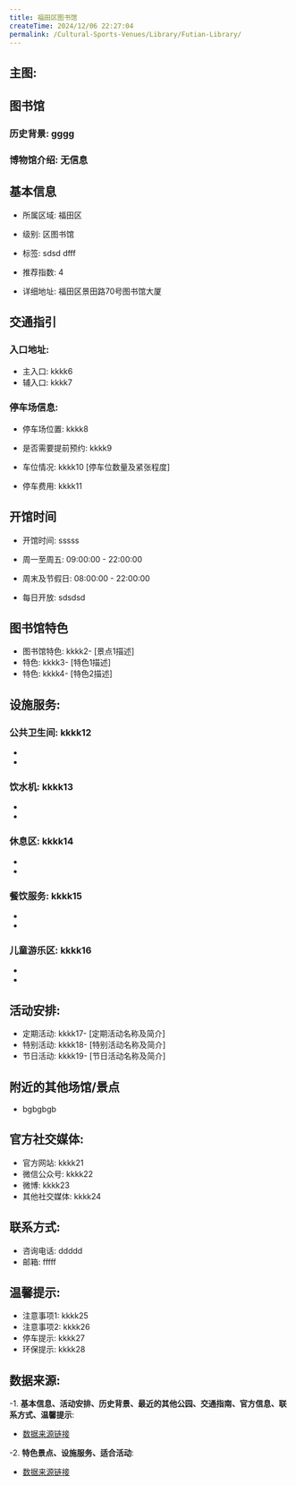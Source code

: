 ```yaml
---
title: 福田区图书馆
createTime: 2024/12/06 22:27:04
permalink: /Cultural-Sports-Venues/Library/Futian-Library/
---
```


## 主图:
<ImageCard
image="https://cn.bing.com/th?id=OHR.AlfanzinaLighthouse_ZH-CN9704515669_1920x1080.webp"
title= "福田区图书馆"
description= "hhhh"
date="2024/12/06"
href="/"
author="sunshang-hl"
/>
## 图书馆
### 历史背景: gggg
### 博物馆介绍: 无信息
## 基本信息

- 所属区域: 福田区

- 级别: 区图书馆

- 标签: sdsd dfff

- 推荐指数: 4

- 详细地址: 福田区景田路70号图书馆大厦

## 交通指引

### 入口地址:
- 主入口: kkkk6
- 辅入口: kkkk7
### 停车场信息:
- 停车场位置: kkkk8

- 是否需要提前预约: kkkk9

- 车位情况: kkkk10 [停车位数量及紧张程度]

- 停车费用: kkkk11

## 开馆时间
- 开馆时间: sssss

- 周一至周五: 09:00:00 - 22:00:00
- 周末及节假日: 08:00:00 - 22:00:00
- 每日开放: sdsdsd

## 图书馆特色
- 图书馆特色: kkkk2- [景点1描述]
- 特色: kkkk3- [特色1描述]
- 特色: kkkk4- [特色2描述]
## 设施服务:
### 公共卫生间: kkkk12
- 
- 
### 饮水机: kkkk13
- 
- 
### 休息区: kkkk14
- 
- 
### 餐饮服务: kkkk15
- 
- 
### 儿童游乐区: kkkk16
- 
- 
## 活动安排:
- 定期活动: kkkk17- [定期活动名称及简介]
- 特别活动: kkkk18- [特别活动名称及简介]
- 节日活动: kkkk19- [节日活动名称及简介]
## 附近的其他场馆/景点
- bgbgbgb

## 官方社交媒体:
- 官方网站: kkkk21
- 微信公众号: kkkk22
- 微博: kkkk23
- 其他社交媒体: kkkk24

## 联系方式:
- 咨询电话: ddddd 
- 邮箱: fffff

## 温馨提示:
- 注意事项1: kkkk25
- 注意事项2: kkkk26
- 停车提示: kkkk27
- 环保提示: kkkk28

## 数据来源:
-1. **基本信息、活动安排、历史背景、最近的其他公园、交通指南、官方信息、联系方式、温馨提示**:
- [数据来源链接](http://wtl.sz.gov.cn/ggfw/whl/tsgylb/index.html)

-2. **特色景点、设施服务、适合活动**:
- [数据来源链接](http://wtl.sz.gov.cn/ggfw/whl/tsgylb/index.html)

